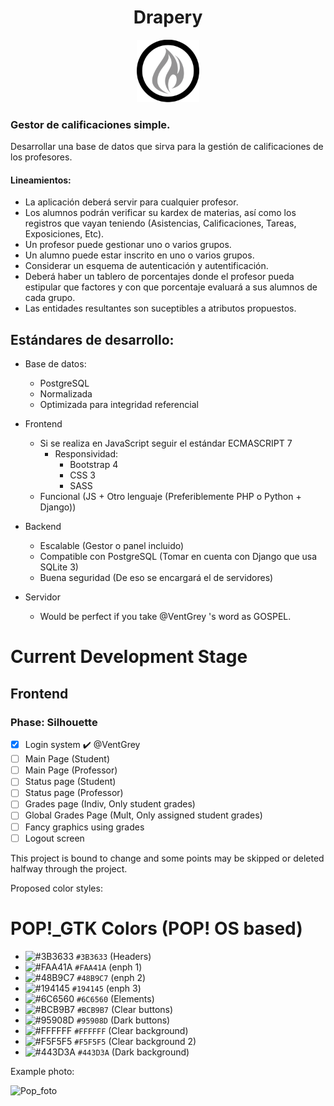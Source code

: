 <h1 align="center"> Drapery </h1>

<p align="center">
    <img height=100 width=100 src="img/drapery-logo.png" alt="The Drapery">
</p>

### Gestor de calificaciones simple.

Desarrollar una base de datos que sirva para la gestión de calificaciones de
los profesores.

#### Lineamientos:

* La aplicación deberá servir para cualquier profesor.
* Los alumnos podrán verificar su kardex de materias, así como los registros
que vayan teniendo (Asistencias, Calificaciones, Tareas, Exposiciones, Etc).
* Un profesor puede gestionar uno o varios grupos.
* Un alumno puede estar inscrito en uno o varios grupos.
* Considerar un esquema de autenticación y autentificación.
* Deberá haber un tablero de porcentajes donde el profesor pueda estipular que
factores y con que porcentaje evaluará a sus alumnos de cada grupo.
* Las entidades resultantes son suceptibles a atributos propuestos.

## Estándares de desarrollo:

* Base de datos:
    * PostgreSQL
    * Normalizada
    * Optimizada para integridad referencial

* Frontend
    * Si se realiza en JavaScript seguir el estándar ECMASCRIPT 7
        * Responsividad:
            * Bootstrap 4
            * CSS 3
            * SASS
    * Funcional (JS + Otro lenguaje (Preferiblemente PHP o Python + Django))

* Backend
    * Escalable (Gestor o panel incluido)
    * Compatible con PostgreSQL (Tomar en cuenta con Django que usa SQLite 3)
    * Buena seguridad (De eso se encargará el de servidores)

* Servidor
    * Would be perfect if you take @VentGrey 's word as GOSPEL.

# Current Development Stage
## Frontend
### Phase: Silhouette
- [x] Login system :heavy_check_mark: @VentGrey
- [ ] Main Page (Student)
- [ ] Main Page (Professor)
- [ ] Status page (Student)
- [ ] Status page (Professor)
- [ ] Grades page (Indiv, Only student grades)
- [ ] Global Grades Page (Mult, Only assigned student grades)
- [ ] Fancy graphics using grades
- [ ] Logout screen

This project is bound to change and some points may be skipped or deleted
halfway through the project.

Proposed color styles:

# POP!_GTK Colors (POP! OS based)

- ![#3B3633](https://placehold.it/15/3B3633/000000?text=+) `#3B3633` (Headers)
- ![#FAA41A](https://placehold.it/15/FAA41A/000000?text=+) `#FAA41A` (enph 1)
- ![#48B9C7](https://placehold.it/15/48B9C7/000000?text=+) `#48B9C7` (enph 2)
- ![#194145](https://placehold.it/15/194145/000000?text=+) `#194145` (enph 3)
- ![#6C6560](https://placehold.it/15/6C6560/000000?text=+) `#6C6560` (Elements)
- ![#BCB9B7](https://placehold.it/15/BCB9B7/000000?text=+) `#BCB9B7` (Clear buttons)
- ![#95908D](https://placehold.it/15/95908D/000000?text=+) `#95908D` (Dark buttons)
- ![#FFFFFF](https://placehold.it/15/FFFFFF/000000?text=+) `#FFFFFF` (Clear background)
- ![#F5F5F5](https://placehold.it/15/F5F5F5/000000?text=+) `#F5F5F5` (Clear background 2)
- ![#443D3A](https://placehold.it/15/443D3A/000000?text=+) `#443D3A` (Dark background)

Example photo:

![Pop_foto](https://raw.githubusercontent.com/pop-os/gtk-theme/master_cosmic/screenshots/main.png)
